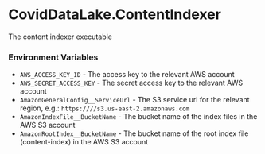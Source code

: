 # CovidDataLake.ContentIndexer
The content indexer executable
### Environment Variables
* `AWS_ACCESS_KEY_ID` - The access key to the relevant AWS account
* `AWS_SECRET_ACCESS_KEY` - The secret access key to the relevant AWS account
* `AmazonGeneralConfig__ServiceUrl` - The S3 service url for the relevant region, e.g.: `https:////s3.us-east-2.amazonaws.com`
* `AmazonIndexFile__BucketName` - The bucket name of the index files in the AWS S3 account
* `AmazonRootIndex__BucketName` - The bucket name of the root index file (content-index) in the AWS S3 account
